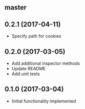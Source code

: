 ## master

## 0.2.1 (2017-04-11)
- Specify path for cookies

## 0.2.0 (2017-03-05)
- Add additional inspector methods
- Update README
- Add unit tests

## 0.1.0 (2017-03-04)
- Initial functionality implemented
